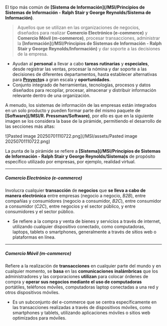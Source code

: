 El tipo más común de **[Sistema de Información](/MSI/Principios de Sistemas de Información - Ralph Stair y George Reynolds/Sistema de Información)**.

> Aquellos que se utilizan en las organizaciones de negocios, diseñados para realizar **Comercio Electrónico (e-commerce)** y **Comercio Móvil (m-commerce)**, procesar transacciones, administrar la **[Información](/MSI/Principios de Sistemas de Información - Ralph Stair y George Reynolds/Información)** y dar soporte a las decisiones de la empresa.

- Ayudan al **personal** a llevar a cabo **tareas** **rutinarias** y **especiales**, desde registrar las ventas, procesar la nómina y dar soporte a las decisiones de diferentes departamentos, hasta establecer alternativas para **[Proyecto](/MSI/PMBOK/Proyecto)s** a gran escala y **oportunidades**.
- Conjunto integrado de herramientas, tecnologías, procesos y datos diseñados para recopilar, procesar, almacenar y distribuir información relevante dentro de una organización.

A menudo, los sistemas de información de las empresas están integrados en un solo producto y pueden formar parte del mismo paquete de **[Software](/MSI/R. Pressman/Software)**, por ello es que en la siguiente imagen se los considera la base de la pirámide, permitiendo el desarrollo de las secciones más altas:

![Pasted image 20250701110722.png](/MSI/assets/Pasted image 20250701110722.png)

La punta de la pirámide se refiere a **[Sistema](/MSI/Principios de Sistemas de Información - Ralph Stair y George Reynolds/Sistema)s** de propósito específico utilizado por empresas, por ejemplo, realidad virtual.
****
##### **Comercio Electrónico (e-commerce)**
Involucra cualquier **transacción** de **negocios** que **se lleva a cabo de manera electrónica** entre empresas (negocio a negocio, *B2B*), entre compañías y consumidores (negocio a consumidor, *B2C*), entre consumidor a consumidor (*C2C*), entre negocios y el sector público, y entre consumidores y el sector público.

- Se refiere a la compra y venta de bienes y servicios a través de internet, utilizando cualquier dispositivo conectado, como computadoras, laptops, tablets o smartphones, generalmente a través de sitios web o plataformas en línea.
****
##### **Comercio Móvil (m-commerce)**
Refiere a la realización de **transacciones** en cualquier parte del mundo y en cualquier momento, se **basa** en las **comunicaciones** **inalámbricas** que los administradores y las corporaciones **utilizan** para colocar órdenes de compra y **operar sus negocios mediante el uso de computadoras** portátiles, teléfonos móviles, computadoras laptop conectadas a una red y otros dispositivos móviles.

- Es un subconjunto del e-commerce que se centra específicamente en las transacciones realizadas a través de dispositivos móviles, como smartphones y tablets, utilizando aplicaciones móviles o sitios web optimizados para móviles.